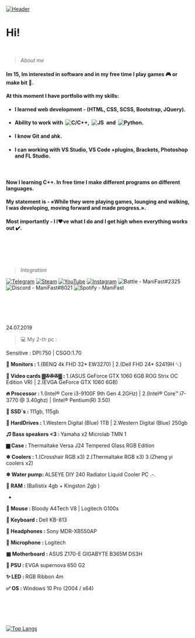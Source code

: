 <!-- 27/04/21 -->
[![Header](https://github.com/Stas-inside/Stas-inside/blob/main/assets/header.png)](https://www.youtube.com/watch?v=uykVCZpi7SU&ab_channel=JohnDodd)

# Hi!
 
  
<!-- *** -->

>_About me_

#### Im 15, Im interested in software and in my free time I play games 🎮 or make bit 🎵.
#### At this moment I have portfolio with my skills:
+ #### I learned web development - (HTML, CSS, SCSS, Bootstrap, JQuery).
+ #### Ability to work with  ![C/C++](https://img.shields.io/static/v1?label=&message=C++&color=0D1117&logo=C%2b%2b),  ![JS](https://img.shields.io/static/v1?label=&message=JavaScript&color=0D1117&logo=JavaScript)  and  ![Python](https://img.shields.io/static/v1?label=&message=Python&color=0D1117&logo=Python).
+ #### I know Git and ahk.
+ #### I can working with VS Studio, VS Code +plugins, Brackets, Photoshop and FL Studio.
 
#### Now I learning C++. In free time I make different programs on different languages.
#### My statement is - «While they were playing games, lounging and walking, I was developing, moving forward and made progress.».
#### Most importantly - I l❤️ve what I do and I get high when everything works out ✔️.

#  
>_Integration_
<!--
[![Telegram](https://img.shields.io/static/v1?label=&message=Telegram&color=00B1FF?style=for-the-badge&logo=Telegram&color=00B1FF)](https://t.me/Mani_Fast)
[![Steam](https://img.shields.io/static/v1?label=&message=Steam&color=000000?style=for-the-badge&logo=Steam&style=flat-square)](steamcommunity.com/id/manifast/)
[![YouTube](https://img.shields.io/static/v1?label=&message=YouTube&color=FF1515?style=for-the-badge&logo=YouTube&style=flat-square)](https://www.youtube.com/channel/UCKcWOEWJ1hrUW1irBZz-8xQ)
![Discord#8021](https://img.shields.io/static/v1?label=Discord&message=ManiFast#8021&color=7289D9?style=for-the-badge&logo=Discord&style=flat-square)
![Spotify](https://img.shields.io/static/v1?label=Spotify&message=ManiFast&color=1ED760?style=for-the-badge&logo=Spotify&style=flat-square)
-->

[![Telegram](https://img.shields.io/badge/-Telegram-0D1117?style=for-the-badge&logo=Telegram)](https://t.me/Mani_Fast)
[![Steam](https://img.shields.io/badge/-Steam-0D1117?style=for-the-badge&logo=Steam)](https://steamcommunity.com/id/manifast/)
[![YouTube](https://img.shields.io/badge/-YouTube-0D1117?style=for-the-badge&logo=YouTube)](https://www.youtube.com/channel/UCKcWOEWJ1hrUW1irBZz-8xQ)
[![Instagram](https://img.shields.io/badge/-Instagram-0D1117?style=for-the-badge&logo=Instagram)](https://www.instagram.com/mani_fastt/)
![Battle](https://img.shields.io/badge/-Battle.net-0D1117?style=for-the-badge&logo=Battle.net) - ManiFast#2325
![Discord](https://img.shields.io/badge/- -0D1117?style=for-the-badge&logo=Discord) - ManiFast#8021
![Spotify](https://img.shields.io/badge/- -0D1117?style=for-the-badge&logo=Spotify) - ManiFast
 
  
   
#  
 24.07.2019
  
>💻 My 2-th pc :
  
Sensitive : DPI:750 | CSGO:1.70
 
<strong> 💎 Monitors : </strong> 1.(BENQ 4k FHD 32* EW3270) | 2.(Dell FHD 24* S2419H ␡)
 
<strong> 💎 Video cards ▓✇✇✇▓ : </strong> 1.(ASUS GeForce GTX 1060 6GB ROG Strix OC Edition VR) | 2.(EVGA GeForce GTX 1060 6GB)
 
<strong> 🔥 Processor : </strong> 1.(Intel® Core i3-9100F 9th Gen 4.2GHz) | 2.(Intel® Core™ i7-3770 @ 3.40ghz) | (Intel® Pentium(R) 3.50)
 
<strong> 💎 SSD`s : </strong> 111gb, 115gb
 
<strong> 💎 HardDrives : </strong> 1.Western Digital (Blue) 1TB | 2.Western Digital (Blue) 250gb
 
<strong> ♫ Bass speakers <3 : </strong> Yamaha x2 Microlab TMN 1
 
<strong> ▆ Case : </strong> Thermaltake Versa J24 Tempered Glass RGB Edition
 
<strong> ❄ Coolers : </strong> 1.(Crosshair RGB x3) 2.(Thermaltake RGB x3) 3.(Zheng yi coolers x2)
 
<strong> ❄ Water pump: </strong> ALSEYE DIY 240 Radiator Liquid Cooler PC .-.
 
<strong> 💎 RAM : </strong> (Ballistix 4gb + Kingston 2gb )
  
  -
 
<strong> 💎 Mouse : </strong> Bloody A4Tech V8 | Logitech G100s
 
<strong> 💎 Keyboard : </strong> Dell KB-813
 
<strong> 💎 Headphones : </strong> Sony MDR-XB550AP
 
<strong> 💎 Microphone : </strong> Logitech
 
<strong> ▦ Motherboard : </strong> ASUS Z170-E GIGABYTE B365M DS3H
 
<strong> 💎 PSU : </strong> EVGA supernova 650 G2
 
<strong> ✨ LED : </strong> RGB Ribbon 4m
 
<strong> ✅ OS : </strong> Windows 10 Pro (2004 / x64)
 
 
 #  
<!-- ![Anurag's GitHub stats](https://github-readme-stats.vercel.app/api?username=Stas-inside&show_icons=true&theme=tokyonight&bg_color=DEG,0082FF,00B1FF,00D2FF) -->
[![Top Langs](https://github-readme-stats.vercel.app/api/top-langs/?username=Stas-inside&layout=compact)](https://github.com/anuraghazra/github-readme-stats)
